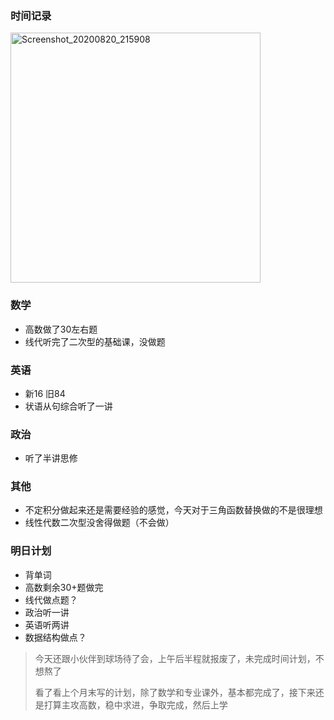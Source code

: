 ### 时间记录

<img src="https://raw.githubusercontent.com/Kong-PR/Typora-picture/master/img/Screenshot_20200820_215908.jpg" alt="Screenshot_20200820_215908" width=400 />

### 数学

- 高数做了30左右题
- 线代听完了二次型的基础课，没做题

### 英语

- 新16 旧84
- 状语从句综合听了一讲

### 政治

- 听了半讲思修

### 其他

- 不定积分做起来还是需要经验的感觉，今天对于三角函数替换做的不是很理想
- 线性代数二次型没舍得做题（不会做）

### 明日计划

- 背单词
- 高数剩余30+题做完
- 线代做点题？
- 政治听一讲
- 英语听两讲
- 数据结构做点？

> 今天还跟小伙伴到球场待了会，上午后半程就报废了，未完成时间计划，不想熬了
>
> 看了看上个月末写的计划，除了数学和专业课外，基本都完成了，接下来还是打算主攻高数，稳中求进，争取完成，然后上学